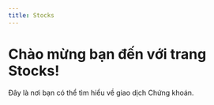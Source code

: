 ```yaml
---
title: Stocks
---
```


# Chào mừng bạn đến với trang Stocks!

Đây là nơi bạn có thể tìm hiểu về giao dịch Chứng khoán.
